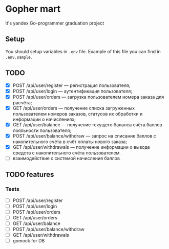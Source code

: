 # Gopher mart
It's yandex Go-programmer graduation project

## Setup
You should setup variables in `.env` file.
Example of this file you can find in `.env.sample`.

## TODO
- [x] POST /api/user/register — регистрация пользователя;
- [x] POST /api/user/login — аутентификация пользователя;
- [x] POST /api/user/orders — загрузка пользователем номера заказа для расчёта;
- [x] GET  /api/user/orders — получение списка загруженных пользователем номеров заказов, статусов их обработки и информации о начислениях;
- [x] GET  /api/user/balance — получение текущего баланса счёта баллов лояльности пользователя;
- [x] POST /api/user/balance/withdraw — запрос на списание баллов с накопительного счёта в счёт оплаты нового заказа;
- [x] GET  /api/user/withdrawals — получение информации о выводе средств с накопительного счёта пользователем.
- [ ] взаимодействие с системой начисления баллов

## TODO features
### Tests
- [ ] POST /api/user/register
- [ ] POST /api/user/login
- [ ] POST /api/user/orders
- [ ] GET  /api/user/orders
- [ ] GET  /api/user/balance
- [ ] POST /api/user/balance/withdraw
- [ ] GET  /api/user/withdrawals
- [ ] gomock for DB